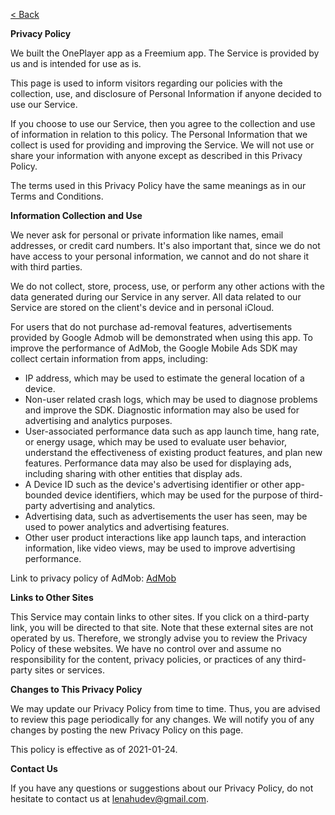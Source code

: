 [< Back](index.md)  

**Privacy Policy**

We built the OnePlayer app as a Freemium app. The Service is provided by us and is intended for use as is.

This page is used to inform visitors regarding our policies with the collection, use, and disclosure of Personal Information if anyone decided to use our Service.

If you choose to use our Service, then you agree to the collection and use of information in relation to this policy. The Personal Information that we collect is used for providing and improving the Service. We will not use or share your information with anyone except as described in this Privacy Policy.

The terms used in this Privacy Policy have the same meanings as in our Terms and Conditions. 

**Information Collection and Use**

We never ask for personal or private information like names, email addresses, or credit card numbers. It's also important that, since we do not have access to your personal information, we cannot and do not share it with third parties. 

We do not collect, store, process, use, or perform any other actions with the data generated during our Service in any server. All data related to our Service are stored on the client's device and in personal iCloud.

For users that do not purchase ad-removal features, advertisements provided by Google Admob will be demonstrated when using this app. To improve the performance of AdMob, the Google Mobile Ads SDK may collect certain information from apps, including:

* IP address, which may be used to estimate the general location of a device.
* Non-user related crash logs, which may be used to diagnose problems and improve the SDK. Diagnostic information may also be used for advertising and analytics purposes.
* User-associated performance data such as app launch time, hang rate, or energy usage, which may be used to evaluate user behavior, understand the effectiveness of existing product features, and plan new features. Performance data may also be used for displaying ads, including sharing with other entities that display ads.
* A Device ID such as the device's advertising identifier or other app-bounded device identifiers, which may be used for the purpose of third-party advertising and analytics.
* Advertising data, such as advertisements the user has seen, may be used to power analytics and advertising features.
* Other user product interactions like app launch taps, and interaction information, like video views, may be used to improve advertising performance.

Link to privacy policy of AdMob: [AdMob](https://support.google.com/admob/answer/6128543?hl=en)

**Links to Other Sites**

This Service may contain links to other sites. If you click on a third-party link, you will be directed to that site. Note that these external sites are not operated by us. Therefore, we strongly advise you to review the Privacy Policy of these websites. We have no control over and assume no responsibility for the content, privacy policies, or practices of any third-party sites or services.

**Changes to This Privacy Policy**

We may update our Privacy Policy from time to time. Thus, you are advised to review this page periodically for any changes. We will notify you of any changes by posting the new Privacy Policy on this page.

This policy is effective as of 2021-01-24.

**Contact Us**

If you have any questions or suggestions about our Privacy Policy, do not hesitate to contact us at lenahudev@gmail.com.

